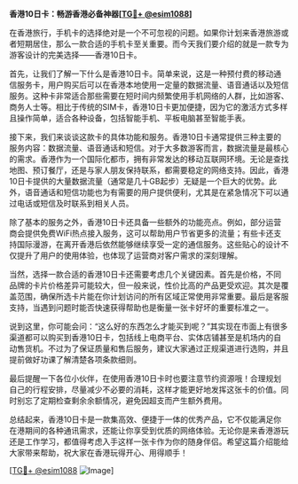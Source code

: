 **香港10日卡：畅游香港必备神器[[TG💪+ @esim1088](https://t.me/s/esim1088)]**

在香港旅行，手机卡的选择绝对是一个不可忽视的问题。如果你计划来香港旅游或者短期居住，那么一款合适的手机卡至关重要。而今天我们要介绍的就是一款专为游客设计的完美选择——香港10日卡。

首先，让我们了解一下什么是香港10日卡。简单来说，这是一种预付费的移动通信服务卡，用户购买后可以在香港本地使用一定量的数据流量、语音通话以及短信服务。这种卡非常适合那些需要在短时间内频繁使用手机网络的人群，比如游客、商务人士等。相比于传统的SIM卡，香港10日卡更加便捷，因为它的激活方式多样且操作简单，适合各种设备，包括智能手机、平板电脑甚至智能手表。

接下来，我们来谈谈这款卡的具体功能和服务。香港10日卡通常提供三种主要的服务内容：数据流量、语音通话和短信。对于大多数游客而言，数据流量是最核心的需求。香港作为一个国际化都市，拥有非常发达的移动互联网环境。无论是查找地图、预订餐厅，还是与家人朋友保持联系，都需要稳定的网络支持。因此，香港10日卡提供的大量数据流量（通常是几十GB起步）无疑是一个巨大的优势。此外，语音通话和短信功能也为有需要的用户提供便利，尤其是在紧急情况下可以通过电话或短信及时联系到相关人员。

除了基本的服务之外，香港10日卡还具备一些额外的功能亮点。例如，部分运营商会提供免费WiFi热点接入服务，这可以帮助用户节省更多的流量；有些卡还支持国际漫游，在离开香港后依然能够继续享受一定的通信服务。这些贴心的设计不仅提升了用户的使用体验，也体现了运营商对客户需求的深刻理解。

当然，选择一款合适的香港10日卡还需要考虑几个关键因素。首先是价格，不同品牌的卡片价格差异可能较大，但一般来说，性价比高的产品更受欢迎。其次是覆盖范围，确保所选卡片能在你计划访问的所有区域正常使用非常重要。最后是客服支持，当遇到问题时能否快速获得帮助也是衡量一张卡好坏的重要标准之一。

说到这里，你可能会问：“这么好的东西怎么才能买到呢？”其实现在市面上有很多渠道都可以购买到香港10日卡，包括线上电商平台、实体店铺甚至是机场内的自动售货机。不过为了保证质量和售后服务，建议大家通过正规渠道进行选购，并且提前做好功课了解清楚各项条款细则。

最后提醒一下各位小伙伴，在使用香港10日卡时也要注意节约资源哦！合理规划自己的行程安排，尽量减少不必要的消耗，这样才能更好地发挥这张卡的价值。同时别忘了定期检查剩余余额情况，避免因超支而产生额外费用。

总结起来，香港10日卡是一款集高效、便捷于一体的优秀产品，它不仅能满足你在港期间的各种通讯需求，还能让你享受到优质的网络体验。无论你是来香港游玩还是工作学习，都值得考虑入手这样一张卡作为你的随身伴侣。希望这篇介绍能给大家带来帮助，祝大家在香港玩得开心、用得顺手！

[[TG💪+ @esim1088](https://t.me/s/esim1088) ![Image](https://i.postimg.cc/4NQfJmqS/Snipaste-2025-05-13-00-14-12.png)]